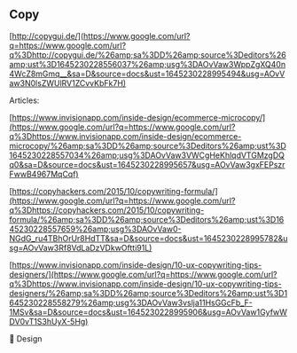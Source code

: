 ## Copy

[http://copygui.de/](https://www.google.com/url?q=https://www.google.com/url?q%3Dhttp://copygui.de/%26amp;sa%3DD%26amp;source%3Deditors%26amp;ust%3D1645230228556037%26amp;usg%3DAOvVaw3WppZgXQ40n4WcZ8mGmq__&sa=D&source=docs&ust=1645230228995494&usg=AOvVaw3N0lsZWUlRV1ZCvvKbFk7H)

Articles:

[https://www.invisionapp.com/inside-design/ecommerce-microcopy/](https://www.google.com/url?q=https://www.google.com/url?q%3Dhttps://www.invisionapp.com/inside-design/ecommerce-microcopy/%26amp;sa%3DD%26amp;source%3Deditors%26amp;ust%3D1645230228557034%26amp;usg%3DAOvVaw3VWCgHeKhlqdVTGMzgDQq0&sa=D&source=docs&ust=1645230228995657&usg=AOvVaw3gxFEPszrFwwB4967MqCqf)

[https://copyhackers.com/2015/10/copywriting-formula/](https://www.google.com/url?q=https://www.google.com/url?q%3Dhttps://copyhackers.com/2015/10/copywriting-formula/%26amp;sa%3DD%26amp;source%3Deditors%26amp;ust%3D1645230228557659%26amp;usg%3DAOvVaw0-NGdG_ru4TBhOrUr8HdTT&sa=D&source=docs&ust=1645230228995782&usg=AOvVaw3Rf8VdLaDzVDkwOftti91L)

[https://www.invisionapp.com/inside-design/10-ux-copywriting-tips-designers/](https://www.google.com/url?q=https://www.google.com/url?q%3Dhttps://www.invisionapp.com/inside-design/10-ux-copywriting-tips-designers/%26amp;sa%3DD%26amp;source%3Deditors%26amp;ust%3D1645230228558279%26amp;usg%3DAOvVaw3vslja11HsGGcFb_F-1MSv&sa=D&source=docs&ust=1645230228995906&usg=AOvVaw1GyfwWDV0vT1S3hUyX-5Hg)

🌟 Design